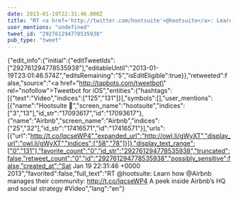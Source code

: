 ```yaml
---
date: 2013-01-19T22:31:46.000Z
title: "RT <a href='http://twitter.com/hootsuite'>@hootsuite</a>: Learn how <a href='http://twitter.com/Airbnb'>@Airbnb</a> manages their community: http://t.co/IqcseWP4 A peek inside Airbnb’s HQ and social strategy #Video″"
user_mentions: "undefined"
tweet_id: "292761294778535938"
pub_type: "tweet"
---
```

{"edit_info":{"initial":{"editTweetIds":["292761294778535938"],"editableUntil":"2013-01-19T23:01:46.574Z","editsRemaining":"5","isEditEligible":true}},"retweeted":false,"source":"<a href=\"http://tapbots.com/tweetbot\" rel=\"nofollow\">Tweetbot for iOS</a>","entities":{"hashtags":[{"text":"Video","indices":["125","131"]}],"symbols":[],"user_mentions":[{"name":"Hootsuite 🦉","screen_name":"hootsuite","indices":["3","13"],"id_str":"17093617","id":"17093617"},{"name":"Airbnb","screen_name":"Airbnb","indices":["25","32"],"id_str":"17416571","id":"17416571"}],"urls":[{"url":"http://t.co/IqcseWP4","expanded_url":"http://owl.li/gWyXT","display_url":"owl.li/gWyXT","indices":["58","78"]}]},"display_text_range":["0","131"],"favorite_count":"0","id_str":"292761294778535938","truncated":false,"retweet_count":"0","id":"292761294778535938","possibly_sensitive":false,"created_at":"Sat Jan 19 22:31:46 +0000 2013","favorited":false,"full_text":"RT @hootsuite: Learn how @Airbnb manages their community: http://t.co/IqcseWP4 A peek inside Airbnb’s HQ and social strategy #Video","lang":"en"}
